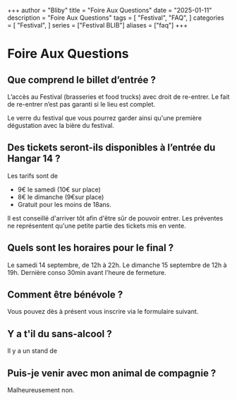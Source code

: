 +++
author = "Bliby"
title = "Foire Aux Questions"
date = "2025-01-11"
description = "Foire Aux Questions"
tags = [
    "Festival",
    "FAQ",
]
categories = [
    "Festival",
]
series = ["Festival BLIB"]
aliases = ["faq"]
+++

# Foire Aux Questions

## Que comprend le billet d’entrée ?

L’accès au Festival (brasseries et food trucks) avec droit de re-entrer.
Le fait de re-entrer n’est pas garanti si le lieu est complet.

Le verre du festival que vous pourrez garder ainsi qu'une première dégustation avec la bière du festival.

## Des tickets seront-ils disponibles à l’entrée du Hangar 14 ?

Les tarifs sont de

- 9€ le samedi (10€ sur place)
- 8€ le dimanche (9€sur place)
- Gratuit pour les moins de 18ans.

Il est conseillé d'arriver tôt afin d'être sûr de pouvoir entrer. Les préventes ne représentent qu'une petite partie des tickets mis en vente.

## Quels sont les horaires pour le final ?

Le samedi 14 septembre, de 12h à 22h. 
Le dimanche 15 septembre de 12h à 19h. Dernière conso 30min avant l'heure de fermeture.

## Comment être bénévole ?

Vous pouvez dès à présent vous inscrire via le formulaire suivant.

## Y a t'il du sans-alcool ?

Il y a un stand de

## Puis-je venir avec mon animal de compagnie ?

Malheureusement non.

